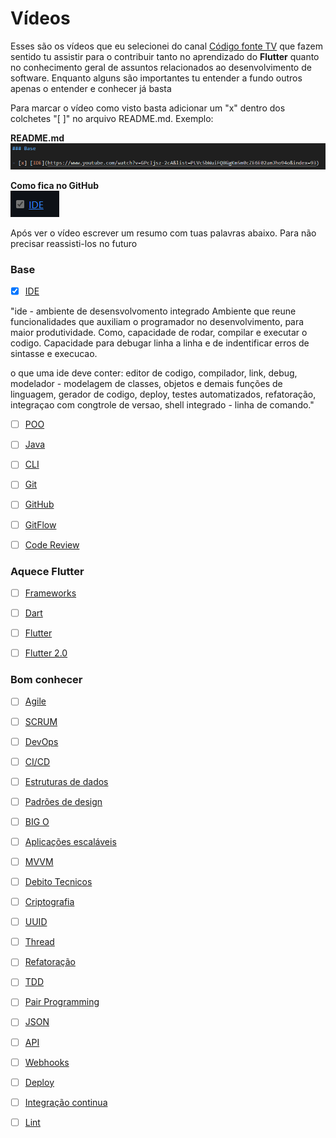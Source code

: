 # Vídeos

Esses são os vídeos que eu selecionei do canal [Código fonte TV](https://www.youtube.com/@codigofontetv) que fazem sentido tu assistir para o contribuir tanto no aprendizado do **Flutter** quanto no conhecimento geral de assuntos relacionados ao desenvolvimento de software. Enquanto alguns são importantes tu entender a fundo outros apenas o entender e conhecer já basta

Para marcar o vídeo como visto basta adicionar um "x" dentro dos colchetes "[ ]" no arquivo README.md. Exemplo:

**README.md** \
![Video image](../assets/videos/videos-1.png)

**Como fica no GitHub** \
![Video image](../assets/videos/videos-2.png)

Após ver o vídeo escrever um resumo com tuas palavras abaixo. Para não precisar reassisti-los no futuro

### Base

- [x] [IDE](https://www.youtube.com/watch?v=GPcIjsz-2cA&list=PLVc5bWuiFQ8GgKm5m0cZE6E02amJho94o&index=93)

"ide - ambiente de desensvolvomento integrado
Ambiente que reune funcionalidades que auxiliam o programador no desenvolvimento, para maior produtividade. Como, capacidade de rodar, compilar e executar o codigo. Capacidade para debugar linha a linha e de indentificar erros de sintasse e execucao.

o que uma ide deve conter:
editor de codigo, compilador, link, debug, modelador - modelagem de classes, objetos e demais funções de linguagem, gerador de codigo, deploy, testes automatizados, refatoração, integraçao com congtrole de versao, shell integrado - linha de comando."

- [ ] [POO](https://www.youtube.com/watch?v=QY0Kdg83orY&list=PLVc5bWuiFQ8GgKm5m0cZE6E02amJho94o&index=146)

- [ ] [Java](https://www.youtube.com/watch?v=sZAxLRMxEUo&list=PLVc5bWuiFQ8GgKm5m0cZE6E02amJho94o&index=100)

- [ ] [CLI](https://www.youtube.com/watch?v=8AgOxHOAV9Y&list=PLVc5bWuiFQ8GgKm5m0cZE6E02amJho94o&index=34)

- [ ] [Git](https://www.youtube.com/watch?v=za5KWZ5pRag&list=PLVc5bWuiFQ8GgKm5m0cZE6E02amJho94o&index=83)

- [ ] [GitHub](https://www.youtube.com/watch?v=myQuetgSEsY&list=PLVc5bWuiFQ8GgKm5m0cZE6E02amJho94o&index=85)

- [ ] [GitFlow](https://www.youtube.com/watch?v=oweffeS8TRc&list=PLVc5bWuiFQ8GgKm5m0cZE6E02amJho94o&index=84)

- [ ] [Code Review](https://www.youtube.com/watch?v=_7W9pqWPyfc&list=PLVc5bWuiFQ8GgKm5m0cZE6E02amJho94o&index=38)

### Aquece Flutter

- [ ] [Frameworks](https://www.youtube.com/watch?v=2zqzzTnfa0E&list=PLVc5bWuiFQ8GgKm5m0cZE6E02amJho94o&index=79)

- [ ] [Dart](https://www.youtube.com/watch?v=i7IzlVImHEc&list=PLVc5bWuiFQ8GgKm5m0cZE6E02amJho94o&index=52)

- [ ] [Flutter](https://www.youtube.com/watch?v=XkEA4xT34jg&list=PLVc5bWuiFQ8GgKm5m0cZE6E02amJho94o&index=76)

- [ ] [Flutter 2.0](https://www.youtube.com/watch?v=vIP2iLFjEIk&list=PLVc5bWuiFQ8GgKm5m0cZE6E02amJho94o&index=76)

### Bom conhecer

- [ ] [Agile](https://www.youtube.com/watch?v=HdE8S2ALvWI&list=PLVc5bWuiFQ8GgKm5m0cZE6E02amJho94o&index=6)

- [ ] [SCRUM](https://www.youtube.com/watch?v=3aCww_1RnL0&list=PLVc5bWuiFQ8GgKm5m0cZE6E02amJho94o&index=168)

- [ ] [DevOps](https://www.youtube.com/watch?v=iwf6kcvxeD4&list=PLVc5bWuiFQ8GgKm5m0cZE6E02amJho94o&index=63)

- [ ] [CI/CD](https://www.youtube.com/watch?v=AZtTd3pFVTY&list=PLVc5bWuiFQ8GgKm5m0cZE6E02amJho94o&index=143)

- [ ] [Estruturas de dados](https://www.youtube.com/watch?v=EfF1M7myAyY&list=PLVc5bWuiFQ8GgKm5m0cZE6E02amJho94o&index=71)

- [ ] [Padrões de design](https://www.youtube.com/watch?v=J-lHpiu-Twk&list=PLVc5bWuiFQ8GgKm5m0cZE6E02amJho94o&index=61)

- [ ] [BIG O](https://www.youtube.com/watch?v=RGD3iwqDdAE&list=PLVc5bWuiFQ8GgKm5m0cZE6E02amJho94o&index=19)

- [ ] [Aplicações escaláveis](https://www.youtube.com/watch?v=F_d_gWPGejo&list=PLVc5bWuiFQ8GgKm5m0cZE6E02amJho94o&index=11)

- [ ] [MVVM](https://www.youtube.com/watch?v=B2pJWtSyVFA&list=PLVc5bWuiFQ8GgKm5m0cZE6E02amJho94o&index=126)

- [ ] [Debito Tecnicos](https://www.youtube.com/watch?v=7VmpPsF1VuY&list=PLVc5bWuiFQ8GgKm5m0cZE6E02amJho94o&index=56)

- [ ] [Criptografia](https://www.youtube.com/watch?v=qHFbuXpz7e4&list=PLVc5bWuiFQ8GgKm5m0cZE6E02amJho94o&index=45)

- [ ] [UUID](https://www.youtube.com/watch?v=9vtcTJwGt-w&list=PLVc5bWuiFQ8GgKm5m0cZE6E02amJho94o&index=198)

- [ ] [Thread](https://www.youtube.com/watch?v=xNBMNKjpJzM&list=PLVc5bWuiFQ8GgKm5m0cZE6E02amJho94o&index=195)

- [ ] [Refatoração](https://www.youtube.com/watch?v=VOxnyVI2lOc&list=PLVc5bWuiFQ8GgKm5m0cZE6E02amJho94o&index=161)

- [ ] [TDD](https://www.youtube.com/watch?v=bLdEypr2e-8&list=PLVc5bWuiFQ8GgKm5m0cZE6E02amJho94o&index=189)

- [ ] [Pair Programming](https://www.youtube.com/watch?v=5M8yNQSFBPg&list=PLVc5bWuiFQ8GgKm5m0cZE6E02amJho94o&index=138)

- [ ] [JSON](https://www.youtube.com/watch?v=P81dE-tkaaA&list=PLVc5bWuiFQ8GgKm5m0cZE6E02amJho94o&index=102)

- [ ] [API](https://www.youtube.com/watch?v=vGuqKIRWosk&list=PLVc5bWuiFQ8GgKm5m0cZE6E02amJho94o&index=10)

- [ ] [Webhooks](https://www.youtube.com/watch?v=2JHKIrComW0&list=PLVc5bWuiFQ8GgKm5m0cZE6E02amJho94o&index=207)

- [ ] [Deploy](https://www.youtube.com/watch?v=gJw7l2JKpuQ&list=PLVc5bWuiFQ8GgKm5m0cZE6E02amJho94o&index=60)

- [ ] [Integração continua](https://www.youtube.com/watch?v=nI3IjYcBGiU&list=PLVc5bWuiFQ8GgKm5m0cZE6E02amJho94o&index=46)

- [ ] [Lint](https://www.youtube.com/watch?v=0U6lnhLmT2A&list=PLVc5bWuiFQ8GgKm5m0cZE6E02amJho94o&index=112)

